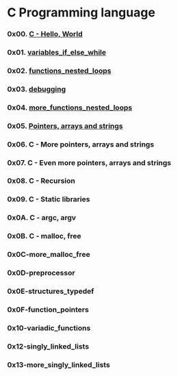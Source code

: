 # C Programming language

### 0x00. [C - Hello, World](./0x00-hello_world)
### 0x01. [ variables_if_else_while](./0x01-variables_if_else_while)
### 0x02. [ functions_nested_loops](./0x02-functions_nested_loops)
### 0x03. [ debugging](./0x03-debugging)
### 0x04. [ more_functions_nested_loops](./0x04-more_functions_nested_loops)
### 0x05. [ Pointers, arrays and strings](./0x05-pointers_arrays_strings)
### 0x06. C - More pointers, arrays and strings
### 0x07. C - Even more pointers, arrays and strings
### 0x08. C - Recursion
### 0x09. C - Static libraries
### 0x0A. C - argc, argv
### 0x0B. C - malloc, free
### 0x0C-more_malloc_free
### 0x0D-preprocessor
### 0x0E-structures_typedef
### 0x0F-function_pointers
### 0x10-variadic_functions
### 0x12-singly_linked_lists
### 0x13-more_singly_linked_lists
